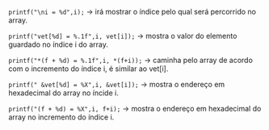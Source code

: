 `printf("\ni = %d",i);` -> irá mostrar o índice pelo qual será percorrido no array.

`printf("vet[%d] = %.1f",i, vet[i]);` -> mostra o valor do elemento guardado no índice i do array.

`printf("*(f + %d) = %.1f",i, *(f+i));` -> caminha pelo array de acordo com o incremento do índice i, é similar ao vet[i].

`printf(" &vet[%d] = %X",i, &vet[i]);` -> mostra o endereço em hexadecimal do array no íncide i.

`printf("(f + %d) = %X",i, f+i);` -> mostra o endereço em hexadecimal do array no incremento do índice i.
